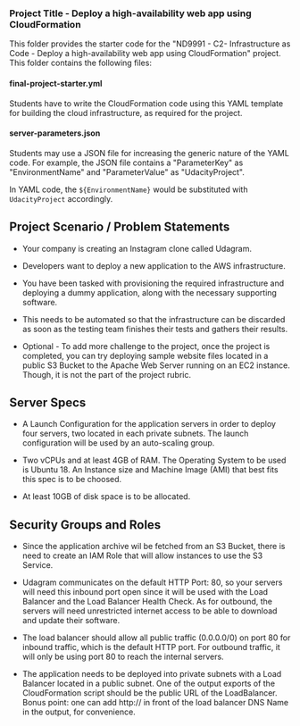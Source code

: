 ### Project Title - Deploy a high-availability web app using CloudFormation
This folder provides the starter code for the "ND9991 - C2- Infrastructure as Code - Deploy a high-availability web app using CloudFormation" project. This folder contains the following files:


#### final-project-starter.yml
Students have to write the CloudFormation code using this YAML template for building the cloud infrastructure, as required for the project. 

#### server-parameters.json
Students may use a JSON file for increasing the generic nature of the YAML code. For example, the JSON file contains a "ParameterKey" as "EnvironmentName" and "ParameterValue" as "UdacityProject". 

In YAML code, the `${EnvironmentName}` would be substituted with `UdacityProject` accordingly.

## Project Scenario / Problem Statements

* Your company is creating an Instagram clone called Udagram.

* Developers want to deploy a new application to the AWS infrastructure.

* You have been tasked with provisioning the required infrastructure and deploying a dummy application, along with the necessary supporting software.

* This needs to be automated so that the infrastructure can be discarded as soon as the testing team finishes their tests and gathers their results.

* Optional - To add more challenge to the project, once the project is completed, you can try deploying sample website files located in a public S3 Bucket to the Apache Web Server running on an EC2 instance. Though, it is not the part of the project rubric.

## Server Specs

* A  Launch Configuration for the application servers in order to deploy four servers, two located in each private subnets. The launch configuration will be used by an auto-scaling group.

* Two vCPUs and at least 4GB of RAM. The Operating System to be used is Ubuntu 18. An Instance size and Machine Image (AMI) that best fits this spec is to be choosed.

* At least 10GB of disk space is to be allocated.


## Security Groups and Roles

* Since the application archive wil be fetched from an S3 Bucket, there is need to create an IAM Role that will allow instances to use the S3 Service.

* Udagram communicates on the default HTTP Port: 80, so your servers will need this inbound port open since it will be used with the Load Balancer and the Load Balancer Health Check. As for outbound, the servers will need unrestricted internet access to be able to download and update their software.

* The load balancer should allow all public traffic (0.0.0.0/0) on port 80 for inbound traffic, which is the default HTTP port. For outbound traffic, it will only be using port 80 to reach the internal servers.

* The application needs to be deployed into private subnets with a Load Balancer located in a public subnet.
One of the output exports of the CloudFormation script should be the public URL of the LoadBalancer. 
Bonus point: one can add http:// in front of the load balancer DNS Name in the output, for convenience.


